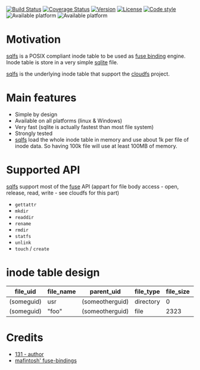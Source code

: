 [![Build Status](https://travis-ci.org/131/sqlfs.svg?branch=master)](https://travis-ci.org/131/sqlfs)
[![Coverage Status](https://coveralls.io/repos/github/131/sqlfs/badge.svg?branch=master)](https://coveralls.io/github/131/sqlfs?branch=master)
[![Version](https://img.shields.io/npm/v/sqlitefs.svg)](https://www.npmjs.com/package/sqlitefs)
[![License](https://img.shields.io/badge/license-MIT-blue.svg)](http://opensource.org/licenses/MIT)
[![Code style](https://img.shields.io/badge/code%2fstyle-ivs-green.svg)](https://www.npmjs.com/package/eslint-plugin-ivs)
![Available platform](https://img.shields.io/badge/platform-win32-blue.svg) ![Available platform](https://img.shields.io/badge/platform-linux-blue.svg)

# Motivation

[sqlfs](https://github.com/131/sqlfs) is a POSIX compliant inode table to be used as [fuse binding](https://github.com/mafintosh/fuse-bindings) engine. Inode table is store in a very simple [sqlite](https://www.npmjs.com/package/@131/sqlite3) file.

[sqlfs](https://github.com/131/sqlfs) is the underlying inode table that support the [cloudfs](https://github.com/131/cloudfs) project.

# Main features
* Simple by design
* Available on all platforms (linux & Windows)
* Very fast (sqlite is actually fastest than most file system)
* Strongly tested
* [sqlfs](https://github.com/131/sqlfs) load the whole inode table in memory and use about 1k per file of inode data. So having 100k file will use at least 100MB of memory.

# Supported API
[sqlfs](https://github.com/131/sqlfs) support most of the [fuse](https://github.com/mafintosh/fuse-bindings) API (appart for file body access - open, release, read, write - see cloudfs for this part)

- `gettattr`
- `mkdir`
- `readdir`
- `rename`
- `rmdir`
- `statfs`
- `unlink`
- `touch` / `create`


# inode table design

| file_uid   | file_name | parent_uid      | file_type | file_size | block_hash | file_ctime | file_mtime |
| ---        | ---       | ---             | ---       | ---       | ---        | ---        | ---        |
| (someguid) | usr       | (someotherguid) | directory | 0         | *null*     | 1560000505 | 1560000505 |
| (someguid) | "foo"     | (someotherguid) | file      | 2323      | (file md5) | 1560000505 | 1560000505 |


# Credits
* [131 - author](https://github.com/131)
* [mafintosh' fuse-bindings](https://github.com/mafintosh/fuse-bindings)

